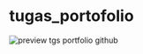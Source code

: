 # tugas_portofolio
![preview tgs portfolio github](https://github.com/fadiyahputri/tugas_portofolio/assets/112040293/f063bda5-026e-4f5d-842e-0346a18cb98e)
